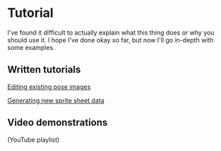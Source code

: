 # Tutorial

I've found it difficult to actually explain what this thing does or why you should use it. I hope I've done okay so far, but now I'll go in-depth with some examples.

## Written tutorials
[Editing existing pose images](edit_existing_pose_images.md)

[Generating new sprite sheet data](generate_new_sheet_data.md)

## Video demonstrations
(YouTube playlist)